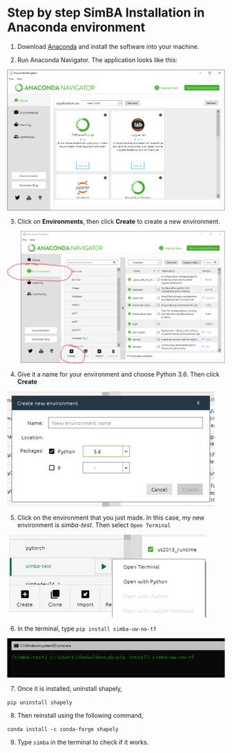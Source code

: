 # Step by step SimBA Installation in Anaconda environment

1. Download [Anaconda](https://www.anaconda.com/products/individual) and install the software into your machine.

2. Run Anaconda Navigator. The application looks like this:

![](/images/anacondanavigator.PNG)

3. Click on **Environments**, then click **Create** to create a new environment.

![](/images/anastep1.PNG)

4. Give it a name for your environment and choose Python 3.6. Then click **Create**

![](/images/anastep2.PNG)

5. Click on the environment that you just made. In this case, my new environment is *simba-test*. Then select `Open Terminal`

![](/images/anastep3.PNG)

6. In the terminal, type  `pip install simba-uw-no-tf`

![](/images/anastep4.PNG)

7. Once it is installed, uninstall shapely,

`pip uninstall shapely`

8. Then reinstall using the following command,

`conda install -c conda-forge shapely`

9. Type `simba` in the terminal to check if it works.
